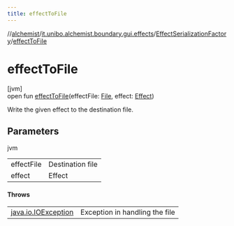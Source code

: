 ```yaml
---
title: effectToFile
---
```

//[alchemist](../../../index.html)/[it.unibo.alchemist.boundary.gui.effects](../index.html)/[EffectSerializationFactory](index.html)/[effectToFile](effect-to-file.html)



# effectToFile



[jvm]\
open fun [effectToFile](effect-to-file.html)(effectFile: [File](https://docs.oracle.com/javase/8/docs/api/java/io/File.html), effect: [Effect](../-effect/index.html))



Write the given effect to the destination file.



## Parameters


jvm

| | |
|---|---|
| effectFile | Destination file |
| effect | Effect |



#### Throws


| | |
|---|---|
| [java.io.IOException](https://docs.oracle.com/javase/8/docs/api/java/io/IOException.html) | Exception in handling the file |




